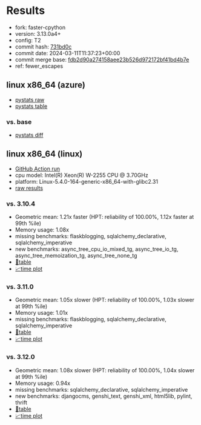 # Results

- fork: faster-cpython
- version: 3.13.0a4+
- config: T2
- commit hash: [731bd0c](https://github.com/faster%2dcpython/cpython/commit/731bd0c)
- commit date: 2024-03-11T11:37:23+00:00
- commit merge base: [fdb2d90a274158aee23b526d972172bf41bd4b7e](https://github.com/faster%2dcpython/cpython/commit/fdb2d90a274158aee23b526d972172bf41bd4b7e)
- ref: fewer_escapes

## linux x86_64 (azure)

- [pystats raw](bm-20240311-azure-x86_64-faster%252dcpython-fewer_escapes-3.13.0a4%2B-731bd0c-pystats.json)
- [pystats table](bm-20240311-azure-x86_64-faster%252dcpython-fewer_escapes-3.13.0a4%2B-731bd0c-pystats.md)

### vs. base

- [pystats diff](bm-20240311-azure-x86_64-faster%252dcpython-fewer_escapes-3.13.0a4%2B-731bd0c-pystats-vs-base.md)

## linux x86_64 (linux)

- [GitHub Action run](https://github.com/faster-cpython/benchmarking/actions/runs/8232643215)
- cpu model: Intel(R) Xeon(R) W-2255 CPU @ 3.70GHz
- platform: Linux-5.4.0-164-generic-x86_64-with-glibc2.31
- [raw results](bm-20240311-linux-x86_64-faster%252dcpython-fewer_escapes-3.13.0a4%2B-731bd0c.json)

### vs. 3.10.4

- Geometric mean: 1.21x faster (HPT: reliability of 100.00%, 1.12x faster at 99th %ile)
- Memory usage: 1.08x
- missing benchmarks: flaskblogging, sqlalchemy_declarative, sqlalchemy_imperative
- new benchmarks: async_tree_cpu_io_mixed_tg, async_tree_io_tg, async_tree_memoization_tg, async_tree_none_tg
- [📄table](bm-20240311-linux-x86_64-faster%252dcpython-fewer_escapes-3.13.0a4%2B-731bd0c-vs-3.10.4.md)
- [📈time plot](bm-20240311-linux-x86_64-faster%252dcpython-fewer_escapes-3.13.0a4%2B-731bd0c-vs-3.10.4.png)

### vs. 3.11.0

- Geometric mean: 1.05x slower (HPT: reliability of 100.00%, 1.03x slower at 99th %ile)
- Memory usage: 1.01x
- missing benchmarks: flaskblogging, sqlalchemy_declarative, sqlalchemy_imperative
- [📄table](bm-20240311-linux-x86_64-faster%252dcpython-fewer_escapes-3.13.0a4%2B-731bd0c-vs-3.11.0.md)
- [📈time plot](bm-20240311-linux-x86_64-faster%252dcpython-fewer_escapes-3.13.0a4%2B-731bd0c-vs-3.11.0.png)

### vs. 3.12.0

- Geometric mean: 1.08x slower (HPT: reliability of 100.00%, 1.04x slower at 99th %ile)
- Memory usage: 0.94x
- missing benchmarks: sqlalchemy_declarative, sqlalchemy_imperative
- new benchmarks: djangocms, genshi_text, genshi_xml, html5lib, pylint, thrift
- [📄table](bm-20240311-linux-x86_64-faster%252dcpython-fewer_escapes-3.13.0a4%2B-731bd0c-vs-3.12.0.md)
- [📈time plot](bm-20240311-linux-x86_64-faster%252dcpython-fewer_escapes-3.13.0a4%2B-731bd0c-vs-3.12.0.png)

